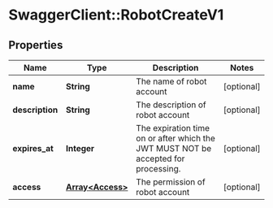 # SwaggerClient::RobotCreateV1

## Properties
Name | Type | Description | Notes
------------ | ------------- | ------------- | -------------
**name** | **String** | The name of robot account | [optional] 
**description** | **String** | The description of robot account | [optional] 
**expires_at** | **Integer** | The expiration time on or after which the JWT MUST NOT be accepted for processing. | [optional] 
**access** | [**Array&lt;Access&gt;**](Access.md) | The permission of robot account | [optional] 


